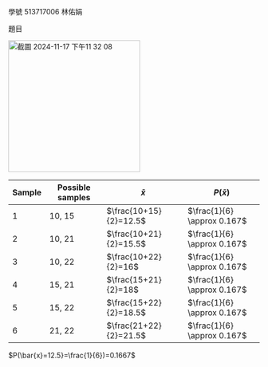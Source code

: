 學號 513717006 林佑娟

題目

<img width="264" alt="截圖 2024-11-17 下午11 32 08" src="https://github.com/user-attachments/assets/d800e942-f186-4492-9d5e-685599258481">

|Sample| Possible samples |      $\bar{x}$      |         $P(\bar{x})$         | 
|------| ---------------- | ------------------- | ---------------------------- |
|  1   | 10, 15           | $\frac{10+15}{2}=12.5$ | $\frac{1}{6} \approx 0.167$  | 
|  2   | 10, 21           | $\frac{10+21}{2}=15.5$ | $\frac{1}{6} \approx 0.167$  | 
|  3   | 10, 22           | $\frac{10+22}{2}=16$   | $\frac{1}{6} \approx 0.167$  | 
|  4   | 15, 21           | $\frac{15+21}{2}=18$   | $\frac{1}{6} \approx 0.167$  | 
|  5   | 15, 22           | $\frac{15+22}{2}=18.5$ | $\frac{1}{6} \approx 0.167$  | 
|  6   | 21, 22           | $\frac{21+22}{2}=21.5$ | $\frac{1}{6} \approx 0.167$  | 


 $P(\bar{x}=12.5}$=$\frac{1}{6})=0.1667$ 
